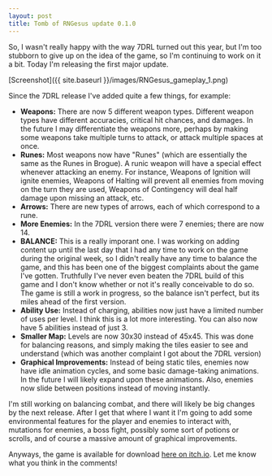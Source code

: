 ```yaml
---
layout: post
title: Tomb of RNGesus update 0.1.0
---
```



So, I wasn't really happy with the way 7DRL turned out this year, but I'm too stubborn to give up on the idea of the game, so I'm continuing to work on it a bit. Today I'm releasing the first major update.
 

[Screenshot]({{ site.baseurl }}/images/RNGesus_gameplay_1.png)

Since the 7DRL release I've added quite a few things, for example:
 
* **Weapons:** There are now 5 different weapon types. Different weapon types have different accuracies, critical hit chances, and damages. In the future I may differentiate the weapons more, perhaps by making some weapons take multiple turns to attack, or attack multiple spaces at once.
* **Runes:** Most weapons now have "Runes" (which are essentially the same as the Runes in Brogue). A runic weapon will have a special effect whenever attacking an enemy. For instance, Weapons of Ignition will ignite enemies, Weapons of Halting will prevent all enemies from moving on the turn they are used, Weapons of Contingency will deal half damage upon missing an attack, etc.
* **Arrows:** There are new types of arrows, each of which correspond to a rune.
* **More Enemies:** In the 7DRL version there were 7 enemies; there are now 14.
* **BALANCE:** This is a really imporant one. I was working on adding content up until the last day that I had any time to work on the game during the original week, so I didn't really have any time to balance the game, and this has been one of the biggest complaints about the game I've gotten. Truthfully I've never even beaten the 7DRL build of this game and I don't know whether or not it's really conceivable to do so. The game is still a work in progress, so the balance isn't perfect, but its miles ahead of the first version.
* **Ability Use:** Instead of charging, abilities now just have a limited number of uses per level. I think this is a lot more interesting. You can also now have 5 abilities instead of just 3.
* **Smaller Map:** Levels are now 30x30 instead of 45x45. This was done for balancing reasons, and simply making the tiles easier to see and understand (which was another complaint I got about the 7DRL version)
* **Graphical Improvements:** Instead of being static tiles, enemies now have idle animation cycles, and some basic damage-taking animations. In the future I will likely expand upon these animations. Also, enemies now slide between positions instead of moving instantly.

I'm still working on balancing combat, and there will likely be big changes by the next release. After I get that where I want it I'm going to add some environmental features for the player and enemies to interact with, mutations for enemies, a boss fight, possibly some sort of potions or scrolls, and of course a massive amount of graphical improvements.

Anyways, the game is available for download [here on itch.io](bunnyhopgames.itch.io/RNGesus). Let me know what you think in the comments!
